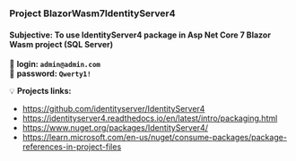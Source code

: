 ### Project BlazorWasm7IdentityServer4

#### Subjective: To use IdentityServer4 package in Asp Net Core 7 Blazor Wasm project (SQL Server)

:memo: 
**login: `admin@admin.com`**<br>
:memo: 
**password: `Qwerty1!`**

 :bulb: <b>Projects links:</b>

- https://github.com/identityserver/IdentityServer4
- https://identityserver4.readthedocs.io/en/latest/intro/packaging.html
- https://www.nuget.org/packages/IdentityServer4/
- https://learn.microsoft.com/en-us/nuget/consume-packages/package-references-in-project-files

